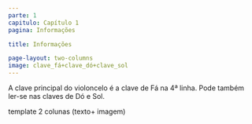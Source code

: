 ```yaml
---
parte: 1
capitulo: Capítulo 1
pagina: Informações

title: Informações

page-layout: two-columns
image: clave_fá+clave_dó+clave_sol
---
```


A clave principal do violoncelo é a clave de Fá na 4ª linha.
Pode também ler-se nas claves de Dó e Sol.
  
template 2 colunas (texto+ imagem)
